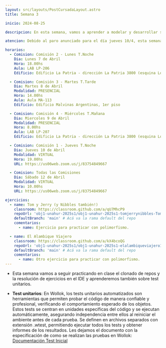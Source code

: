 ```yaml
---
layout: src/layouts/PostCursadaLayout.astro
title: Semana 3

inicio: 2024-08-25

descripcion: En esta semana, vamos a aprender a modelar y desarrollar situaciones concretas simples dentro del paradigma de la programación con objetos, su estado interno, comportamiento, las relaciones entre distintos objetos y comprender el concepto de Polimorfismo.

atencion: Debido al paro anunciado para el día jueves 10/4, esta semana no habrá clase presencial para la Comisión 1 (jueves 18hs). Como excepción, se realizará un encuentro virtual de 19 a 21hs para ver el tema Polimorfismo, ya que luego habrá varios feriados que caen día jueves.

horarios:
  - Comision: Comisión 2 - Lunes T.Noche
    Dia: Lunes 7 de Abril
    Hora: 18.00hs
    Aula: LAB LP-206
    Edificio: Edificio La Patria - dirección La Patria 3800 (esquina Los Toldos)

  - Comision: Comisión 3 - Martes T.Tarde
    Dia: Martes 8 de Abril
    Modalidad: PRESENCIAL
    Hora: 14.00hs
    Aula: Aula MA-113
    Edificio: Edificio Malvinas Argentinas, 1er piso

  - Comision: Comisión 4 - Miércoles T.Mañana
    Dia: Miercoles 9 de Abril
    Modalidad: PRESENCIAL
    Hora: 8.00hs
    Aula: LAB LP-207
    Edificio: Edificio La Patria - dirección La Patria 3800 (esquina Los Toldos)

  - Comision: Comisión 1 - Jueves T.Noche
    Dia: Jueves 10 de Abril
    Modalidad: VIRTUAL
    Hora: 19.00hs
    URL: https://us06web.zoom.us/j/83754849667

  - Comision: Todas las Comisiones
    Dia: Sábado 12 de Abril
    Modalidad: VIRTUAL
    Hora: 10.00hs
    URL: https://us06web.zoom.us/j/83754849667

ejercicios:
  - name: Tom y Jerry (y Nibbles también!)
    classroom: https://classroom.github.com/a/qU7MhcP9
    repoUrl: 'obj1-unahur-2025s1/obj1-unahur-2025s1-tomjerrynibbles-TomJerryNibbles' # Acá va la URL del repo sin el "https://github.com/"
    defaultBranch: 'main' # Acá va la rama default del repo
    comentarios:
      - name: Ejercicio para practicar con polimorfismo.

  - name: El Alambique Viajero
    classroom: https://classroom.github.com/a/kX4bcoQG
    repoUrl: 'obj1-unahur-2025s1/obj1-unahur-2025s1-elalambiqueviajero1-elAlambiqueViajero1' # Acá va la URL del repo sin el "https://github.com/"
    defaultBranch: 'main' # Acá va la rama default del repo
    comentarios:
      - name: Otro ejercicio para practicar con polimorfismo.
---
```


- Esta semana vamos a seguir practicando en clase el clonado de repos y la resolución de ejercicios en el IDE y aprenderemos también sobre test unitarios.

- **Test unitarios**: En Wollok, los tests unitarios automatizados son herramientas que permiten probar el código de manera confiable y profesional, verificando el comportamiento esperado de los objetos. Estos tests se centran en unidades específicas del código y se ejecutan automáticamente, asegurando independencia entre ellos al reiniciar el ambiente antes de cada prueba. Se definen en archivos separados con extensión .wtest, permitiendo ejecutar todos los tests y obtener informes de los resultados. Les dejamos el documento con la especificación de como se realizan las pruebas en Wollok: <a href="https://docs.google.com/document/d/1Q_v48gZfRmVfLMvC0PBpmtZyMoALbh11AwmEllP__eY/edit" target="_blank">Documentación Test Inicial</a>
